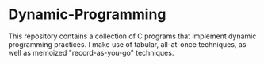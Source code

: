 # Dynamic-Programming

This repository contains a collection of C programs that implement dynamic programming practices.
I make use of tabular, all-at-once techniques, as well as memoized "record-as-you-go" techniques.
